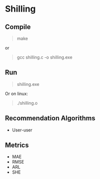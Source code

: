 # Shilling

## Compile
> make

or

> gcc shilling.c -o shilling.exe

## Run
> shilling.exe

Or on linux:
> ./shilling.o

## Recommendation Algorithms
 - User-user

## Metrics
 - MAE
 - RMSE
 - ARL
 - SHE
